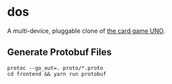 dos
===

A multi-device, pluggable clone of [the card game UNO][uno].

Generate Protobuf Files
-----------------------

    protoc --go_out=. proto/*.proto
    cd frontend && yarn run protobuf

[uno]: https://en.wikipedia.org/wiki/Uno_(card_game)
